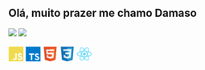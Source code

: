 ## Olá, muito prazer me chamo Damaso

<div>
  <img height="150em" src="https://github-readme-stats.vercel.app/api username=DamasoMagno&show_icons=true&theme=dark&include_all_commits=true&count_private=true">
  <img height="150em" src="https://github-readme-stats.vercel.app/api/top-langs/?username=DamasoMagno&layout=compact&langs_count=5&theme=dark">
</div>

<div style="display: inline_block"><br>
  <img align="center" alt="Js" width="30" width="30" src="https://raw.githubusercontent.com/devicons/devicon/master/icons/javascript/javascript-plain.svg">
  <img align="center" width="30" width="30" alt="Ts" src="https://raw.githubusercontent.com/devicons/devicon/master/icons/typescript/typescript-plain.svg">
  <img align="center" width="30" width="30" alt="HTML" src="https://raw.githubusercontent.com/devicons/devicon/master/icons/html5/html5-original.svg">
  <img align="center" width="30" width="30" alt="CSS" src="https://raw.githubusercontent.com/devicons/devicon/master/icons/css3/css3-original.svg">
  <img align="center" width="30" width="30" alt="React" src="https://raw.githubusercontent.com/devicons/devicon/master/icons/react/react-original.svg">
</div>
